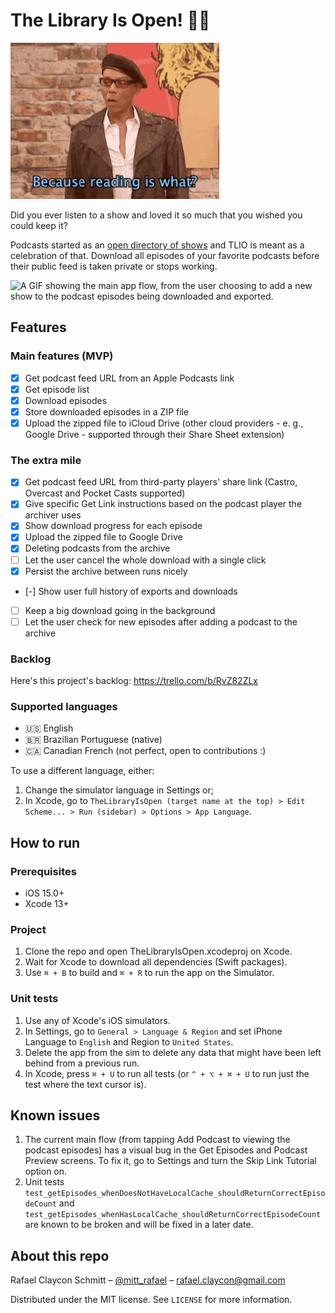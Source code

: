 # The Library Is Open! 💃🏼

![A GIF of RuPaul Charles saying: Because reading is what? Fundamental!](TheLibraryIsOpen/Resources/reading-is-fundamental.gif)

Did you ever listen to a show and loved it so much that you wished you could keep it?

Podcasts started as an [open directory of shows](https://en.wikipedia.org/wiki/History_of_podcasting#Apple_adds_podcasts_to_iTunes) and TLIO is meant as a celebration of that. Download all episodes of your favorite podcasts before their public feed is taken private or stops working.

![A GIF showing the main app flow, from the user choosing to add a new show to the podcast episodes being downloaded and exported.](TheLibraryIsOpen/Resources/main-flow.gif)

## Features

### Main features (MVP)

- [x] Get podcast feed URL from an Apple Podcasts link
- [x] Get episode list
- [x] Download episodes
- [x] Store downloaded episodes in a ZIP file
- [x] Upload the zipped file to iCloud Drive (other cloud providers - e. g., Google Drive - supported through their Share Sheet extension)

### The extra mile

- [x] Get podcast feed URL from third-party players' share link (Castro, Overcast and Pocket Casts supported)
- [x] Give specific Get Link instructions based on the podcast player the archiver uses
- [x] Show download progress for each episode
- [x] Upload the zipped file to Google Drive
- [x] Deleting podcasts from the archive
- [ ] Let the user cancel the whole download with a single click
- [x] Persist the archive between runs nicely
- [-] Show user full history of exports and downloads
- [ ] Keep a big download going in the background
- [ ] Let the user check for new episodes after adding a podcast to the archive

### Backlog

Here's this project's backlog: https://trello.com/b/RvZ82ZLx

### Supported languages

- 🇺🇸 English
- 🇧🇷 Brazilian Portuguese (native)
- 🇨🇦 Canadian French (not perfect, open to contributions :)

To use a different language, either:
1. Change the simulator language in Settings or;
2. In Xcode, go to `TheLibraryIsOpen (target name at the top) > Edit Scheme... > Run (sidebar) > Options > App Language`.

## How to run

### Prerequisites

- iOS 15.0+
- Xcode 13+

### Project

1. Clone the repo and open TheLibraryIsOpen.xcodeproj on Xcode.
1. Wait for Xcode to download all dependencies (Swift packages).
1. Use `⌘ + B` to build and `⌘ + R` to run the app on the Simulator.

### Unit tests

1. Use any of Xcode's iOS simulators.
1. In Settings, go to `General > Language & Region` and set iPhone Language to `English` and Region to `United States`.
1. Delete the app from the sim to delete any data that might have been left behind from a previous run.
1. In Xcode, press `⌘ + U` to run all tests (or `^ + ⌥ + ⌘ + U` to run just the test where the text cursor is).

## Known issues

1. The current main flow (from tapping Add Podcast to viewing the podcast episodes) has a visual bug in the Get Episodes and Podcast Preview screens. To fix it, go to Settings and turn the Skip Link Tutorial option on.
1. Unit tests `test_getEpisodes_whenDoesNotHaveLocalCache_shouldReturnCorrectEpisodeCount` and `test_getEpisodes_whenHasLocalCache_shouldReturnCorrectEpisodeCount` are known to be broken and will be fixed in a later date.

## About this repo

Rafael Claycon Schmitt – [@mitt_rafael](https://twitter.com/mitt_rafael) – rafael.claycon@gmail.com

Distributed under the MIT license. See ``LICENSE`` for more information.
